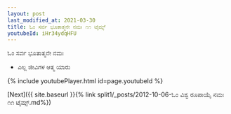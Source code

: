 ```yaml
---
layout: post
last_modified_at: 2021-03-30
title: ಓಂ ಸರ್ವ ಭೂತಾತ್ಮನೇ ನಮಃ ೧೧ ಟೈಮ್ಸ್
youtubeId: iHr34ydqHFU
---
```

 
 
 ಓಂ ಸರ್ವ ಭೂತಾತ್ಮನೇ ನಮಃ  
 
 -  ಎಲ್ಲ ಜೀವಿಗಳ ಆತ್ಮ ಯಾರು 
 
  
 
  
 
 
 
 
 
 


{% include youtubePlayer.html id=page.youtubeId %}
 
[Next]({{ site.baseurl }}{% link  split1/_posts/2012-10-06-ಓಂ ವಿಶ್ವ ರೂಪಾಯೈ ನಮಃ ೧೧ ಟೈಮ್ಸ್.md%})
 
